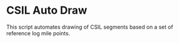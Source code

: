 # CSIL Auto Draw

This script automates drawing of CSIL segments based on a set of reference log mile points.
